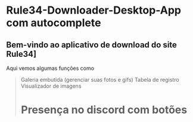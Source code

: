 # Rule34-Downloader-Desktop-App com autocomplete
## Bem-vindo ao aplicativo de download do site Rule34]

Aqui vemos algumas funções como

> Galeria embutida (gerenciar suas fotos e gifs)
> Tabela de registro
> Visualizador de imagens
> # Presença no discord com botões
